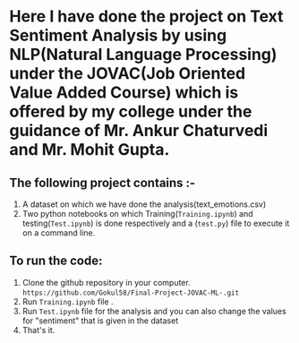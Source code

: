 # Here I have done the project on Text Sentiment Analysis by using NLP(Natural Language Processing) under the JOVAC(Job Oriented Value Added Course) which is offered by my college under the guidance of Mr. Ankur Chaturvedi and Mr. Mohit Gupta.

## The following project contains :- 
1. A dataset on which we have done the analysis(text_emotions.csv)
2. Two python notebooks on which Training(```Training.ipynb```) and testing(```Test.ipynb```) is done respectively and a (```test.py```) file to execute it on a command line. 

## To run the code:
1. Clone the github repository in your computer. ```https://github.com/Gokul58/Final-Project-JOVAC-ML-.git```
2. Run ```Training.ipynb``` file .
3. Run ```Test.ipynb``` file for the analysis and you can also change the values for "sentiment" that is given in the dataset
4. That's it.
